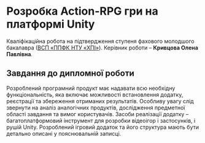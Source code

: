 # Розробка Action-RPG гри на платформі Unitу
Кваліфікаційна робота на підтвердження ступеня фахового молодшого
бакалавра ([ВСП «ППФК НТУ «ХПІ»](http://polytechnic.poltava.ua)).
Керівник роботи – **Кривцова Олена Павлівна**.
## Завдання до дипломної роботи
Розроблений програмний продукт має надавати всю
необхідну функціональність, яка включає можливості встановлення додатку,
реєстрації та збереження отриманих результатів. Особливу увагу слід
звернути на аналіз аналогічних продуктів, дослідження предметної області
завдання та вимог користувачів. Засоби реалізації додатку –
багатоплатформовий інструмент для розробки відеоігор і застосунків, і рушій
Unity. Розроблений ігровий додаток та його структура мають бути детально
описані у пояснювальній записці.
